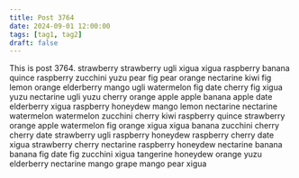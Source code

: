 ```yaml
---
title: Post 3764
date: 2024-09-01 12:00:00
tags: [tag1, tag2]
draft: false
---
```

This is post 3764.
strawberry
strawberry
ugli
xigua
xigua
raspberry
banana
quince
raspberry
zucchini
yuzu
pear
fig
pear
orange
nectarine
kiwi
fig
lemon
orange
elderberry
mango
ugli
watermelon
fig
date
cherry
fig
xigua
yuzu
nectarine
ugli
yuzu
cherry
orange
apple
apple
banana
apple
date
elderberry
xigua
raspberry
honeydew
mango
lemon
nectarine
nectarine
watermelon
watermelon
zucchini
cherry
kiwi
raspberry
quince
strawberry
orange
apple
watermelon
fig
orange
xigua
xigua
banana
zucchini
cherry
cherry
date
strawberry
ugli
raspberry
honeydew
raspberry
cherry
date
xigua
strawberry
cherry
nectarine
raspberry
honeydew
nectarine
banana
banana
fig
date
fig
zucchini
xigua
tangerine
honeydew
orange
yuzu
elderberry
nectarine
mango
grape
mango
pear
xigua

